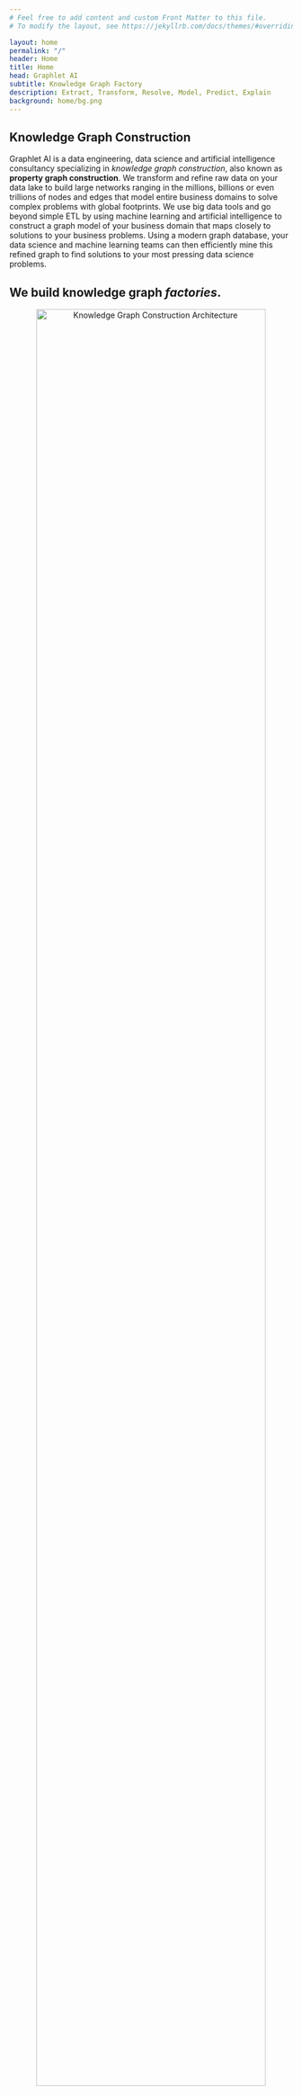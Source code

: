 ```yaml
---
# Feel free to add content and custom Front Matter to this file.
# To modify the layout, see https://jekyllrb.com/docs/themes/#overriding-theme-defaults

layout: home
permalink: "/"
header: Home
title: Home
head: Graphlet AI
subtitle: Knowledge Graph Factory
description: Extract, Transform, Resolve, Model, Predict, Explain
background: home/bg.png
---
```


<div class="introduction">
    <h2 id="introduction">Knowledge Graph Construction</h2>
    <div>
        <div>
        </div>
        <div class="home-highlight">
            Graphlet AI is a data engineering, data science and artificial intelligence consultancy specializing in <i>knowledge graph construction</i>, also known as <b>property graph construction</b>. We transform and refine raw data on your data lake to build large networks ranging in the millions, billions or even trillions of nodes and edges that model entire business domains to solve complex problems with global footprints. We use big data tools and go beyond simple ETL by using machine learning and artificial intelligence to construct a graph model of your business domain that maps closely to solutions to your business problems. Using a modern graph database, your data science and machine learning teams can then efficiently mine this refined graph to find solutions to your most pressing data science problems.
        </div>
    </div>
</div>
<div class="problem-definition">
    <div>
        <h2 id="problem-definition">We build knowledge graph <i>factories</i>.</h2>
        <div>
            <center>
                <img style="width: 90%;" alt="Knowledge Graph Construction Architecture" src="assets/slides/KG-Factory-System-Architecture-Diagram.jpg" />
            </center>
        </div>
        <h2 id="problem-definition">We build property graphs in 3 steps.
</h2>
        <div style="margin-bottom: 5%;">1) Transform myriad datasets into a common ontology. This means we Extract, Transform, Load (ETL) [or ELT] multiple, large and small datasets from different sources with different formats into a common property graph schema using tools like Python, PySpark, Databricks or Snowflake. How much ETL varies by industry from minimal with cybersecurity applications to simplified graph model with fewer makes it easy to access, query, analyze and model in a graph database such as Neo4j, TigerGraph or Neptune.</div>
    </div>
    <div style="margin-top: -3%;" >
    </div>
    <div class="problem-definition">
        <h2 id="problem-definition">Why should I build a knowledge graph for my business?</h2>
        I'll let you in on a secret that is driving the popularity of enterprise knowledge graphs, property graphs, graph databases and Graph Neural Networks (GNNs): MOST DATA IS GRAPH DATA. To compose a single table to get the corresponding vectors, matrices and tensors we load into GPUs to drive machine learning algorithms, several tables have usually been combined [squashed] into one table. There's a problem with this... it is a lossy process. We threw away the relationships. Graph neural networks are able to learn better to build more powerful models because they have a greater potential by matching the structure of the data’s entities and their relationships.
    </div>
    <div class="problem-definition">
        <h2 id="problem-definition">What’s the real story with Graph Neural Networks (GNNs)?</h2>
        I'll let you in on a secret that is driving the popularity of enterprise knowledge graphs, property graphs, graph databases and Graph Neural Networks (GNNs): MOST DATA IS GRAPH DATA. To compose a single table to get the corresponding vectors, matrices and tensors we load into GPUs to drive machine learning algorithms, several tables have usually been combined [squashed] into one table. There's a problem with this... it is a lossy process. We threw away the relationships. Graph neural networks are able to learn better to build more powerful models because they have a greater potential by matching the structure of the data’s entities and their relationships.
    </div>
    <!--<div class="problem-definition">
        <h2 id="problem-definition">Course Description</h2>
        In this course, we will take the skills you've developed in working with data tables and DataFrames and extend them to cover graphs, networks, knowledge graphs, property graphs and graph databases. We will work with different types of graphs from across problem domains. This includes natural networks like social networks, collaboration networks or communications networks as well as structural networks like the plan of a Python program or the 3D mesh of a model of a 3-dimensional scene.
    </div>-->
    <div>
        <center>
            <img style="width: 900px;" alt="GNN Problem Types" src="assets/home/different_types_of_networks.png">
        </center>
    </div>
    
    <!--<div>
        We will introduce common Python and R tools for graph analytics and graph machine learning as well as the most popular graph databases. We will focus on property graphs but will also compare them with RDF / triple stores using SPARQL. We will cover the core methods from social network analysis and network science that will guide your informed-intuition in doing graph machine learning. We will build a knowledge graph using natural language processing (NLP), combine its duplicate nodes using deep networks for entity resolution and mine the resulting graph for patterns. Finally, we will build a full-stack graph ML application that shows network visualizations of explainable GNNs for chemical engineering.
        You will graduate from the course able to work with graphs as you now work with tables and DataFrames.
    </div>
    <div>
        <h2 id="problem-definition">How long is this course?</h2>
        The course is spread over five half-days. The order of topics is:
        <div>
            <li>
                <ul>Day 0 - Before class, Platform Setup of the Docker, notebook Github software for the course.</ul>
                <ul>Day 1 - Theory and use cases</ul>
                <ul>Day 2 - Quantitative networks: social network analysis and network science</ul>
                <ul>Day 3 - Building, refining and serving a knowledge graph from end-to-end</ul>
                <ul>Day 4 - Graph machine learning from traditional graph ML to graph neural networks (GNNs)</ul>
                <ul>Day 5 - Full-stack graph ML applications</ul>
            </li>
        </div>
    </div>
    <div>Students begin Day 0 setup before the course and we debug by email. At the start of Day 1 we will verify everything works for all students.</div>
    <div>
        <h2 id="problem-definition">Who should attend this course?</h2>
        This course is for data scientists and machine learning engineers who want to extend their work with data tables and DataFrames to datasets with a relational or graph structure - entities (nodes/vertices) and their connections (edges/links).
    </div>
    <div>
        <center>
            <br /><img style="width: 900px;" alt="GNN Problem Types" src="assets/home/types_of_graph.png">
        </center>
    </div>
    <br />
    <div>
        Beginning with a grounding in theory and real-world use cases, we will build knowledge graphs using natural language processing (NLP), analyze networks using graph analytics and extract the full potential of relational structures in data by automating business procsses using graph machine learning including graph kernels, embeddings and graph neural networks (GNNs). When the course is completed, you will be able to incorporate graph machine learning in your daily work to build more powerful models and systems.
    </div>-->
    <div>
        <h2 id="problem-definition">I use a certain tool or platform. Can you help me?</h2>
        We can build knowledge graphs for any platform, but here are a few tools that are more up our alley to create business value using graphs and networks:
        <li>
            <ul>Python tools like <a href="https://pandas.pydata.org/">Pandas</a> and <a href="https://networkx.org/">NetworkX</a>, <a href="https://graph-tool.skewed.de/">graph-tool</a>, <a href="https://networkit.github.io/">NetworKit</a> or <a href="https://www.graphifi.com/easygraph">EasyGraph</a></ul>
            <ul><a href="https://www.r-project.org/">R</a> tools like <a href="https://igraph.org/">iGraph</a>, <a href="https://tidygraph.data-imaginist.com/">tidygraph</a> and <a href="https://ggraph.data-imaginist.com/">ggraph</a></ul>
            <ul>Big data tools like <a href="https://spark.apache.org/docs/latest/api/python/">PySpark</a>, <a href="https://www.databricks.com/">Databricks</a>, <a href="https://www.dask.org/">Dask</a>, <a href="https://www.snowflake.com/en/">Snowflake</a>  or <a href="https://graphframes.github.io/graphframes/docs/_site/index.html">GraphFrames</a></ul>
            <ul>GPU-accelerated compute tools like RAPIDS <a href="https://github.com/rapidsai/cugraph">cuGraph</a></ul>
            <ul>Property graph databases like <a href="https://neo4j.com/">Neo4j</a>, <a href="https://www.tigergraph.com/">TigerGraph</a>, <a href="https://www.oracle.com/">Oracle Graph Studio</a> or Oracle Graph Studio</ul>
            <ul>Enterprise knowledge graphs that use RDF Triple Stores / SPARQL like <a href="https://www.stardog.com/">StarDog</a> or <a href="https://www.ontotext.com/">Ontotext</a></ul>
            <ul>Large knowledge bases like <a href="https://query.wikidata.org/">WikiData Query Service</a></ul>
            <ul><a href="https://jupyter.org/">Jupyter</a>, <a href="https://www.databricks.com/">Databricks</a> and <a href="https://www.snowflake.com/en/">Snowflake</a> Notebooks</ul>
            <ul>Natural Language Processing (NLP) users of tools such as <a href="https://spacy.io/">spaCy</a>, <a href="https://github.com/flairNLP/flair">FlairNLP</a>, <a href="https://blinkforhome.com/">BLINK</a>, <a href="https://radimrehurek.com/gensim/">Gensim</a> or <a href="https://www.nltk.org/">NLTK</a></ul>
            <ul>Network visualization tools like <a href="https://gephi.org/">Gephi</a>, <a href="https://www.graphistry.com/">Graphistry</a> or <a href="https://cambridge-intelligence.com/keylines/">Cambridge Intelligence Keylines</a> / <a href="https://cambridge-intelligence.com/regraph/">ReGraph</a></ul>
        </li>
    </div>
    <!--<div>
        <h2 id="problem-definition">What will students learn?</h2>
        Students will go from a working knowledge of data science and machine learning with data tables to a working knowledge of data science and machine learning for graphs to build real world applications. It is not enough to teach students graph neural networks (GNNs) - they need to work their way up from graph theory to GNNs using common Python tools in design patterns based on real world use cases.
        Students will learn to:
        <li>
            <ul>Build and extend knowledge graphs using natural language processing (NLP) named entity recognition (NER), information extraction and entity linking</ul>
            <ul>Describe social networks using social network analysis (SNA)</ul>
            <ul>Describe and analyze any network using network science</ul>
            <ul>Perform graph analytics on both property graph and RDF triple store / SPARQL databases</ul>
            <ul>Find significant patterns in real world networks</ul>
            <ul>Build predictive systems using traditional ML</ul>
            <ul>Replace manual feature engineering with graph embeddings</ul>
            <ul>Solve a range of problems using graph neural networks</ul>
            <ul>Build a full stack app for visualizing explainable GNN models</ul>
        </li>
    </div>-->
    <div>
        <h2 id="problem-definition">Principal Consultant</h2>
        My name is Russell Jurney. I work at the intersection of big data, large networks - property graphs or knowledge graphs, representation learning with Graph Neural Networks (GNNs), Natural Language Processing (NLP) and Understanding (NLU), model explainability using network visualization and vector search for information retrieval.
        I am a startup product and engineering executive focused on building products driven by billion node+ networks. I have worked at cool places like Ning, LinkedIn and Hortonworks. I co-founded Deep Discovery to use networks, GNNs and visualizations to build an explainable risk score for KYC / AML.

        I am a four-time O'Reilly author with 120 citations on Google Scholar for being the first to write about “agile data science” - agile development as applied to data science and machine learning. I am an applied researcher and product manager with 17 years of experience building and shipping data-driven products.
        I am currently fascinated by knowledge graph / property graph construction, graph representation learning, graph neural networks (GNNs), NLP/NLU techniques such as information extraction, named entity resolution (NER), coreference resolution, fact extraction, and entity linking. I do network science and machine learning - so I get stuff done :)
        Check out my network science portfolio, my blog and my O’Reilly Radar posts.
    </div>
    <!--<div>
        <h2 id="problem-definition">Course Outline</h2>
        The course is divided into two sections: theory and practice.
        The theory portion introduces theoretical models for the course’s content along with real-world examples from science and industry of their use. If you don’t know the basis and relevance of a technique - why learn it?
        The practice portion works through the everyday work of implementing the topics covered in the first day using the most popular, effective tools for graph processing, graph databases and graph machine learning. We focus on Python but do a little R.
    </div>
    <div>
        <h2 id="problem-definition">Theory: Graphs, SNA, Network Science, Graph ML, GNNs</h2>
        We start with a review of graph theory and present simple, intuitive, visual and mathematical explanations of topics such as graph data models, social network analysis (SNA), network science, graph analytics, pattern machine and traditional and GNN machine learning methods. We also introduce knowledge graph construction using natural language processing.
        <li>
            <ul>Graph theory - what is a graph? Examples of networks? Heterogeneous networks can model anything!</ul>
            <ul>Data models - property graphs (yaaah!) vs RDF triple stores + SPARQL</ul>
            <ul>Social network analysis (SNA) - social science (yaaah!)</ul>
            <ul>Network science - techniques that span fields and applications</ul>
            <ul>Natural Language Processing (NLP) for knowledge graph construction</ul>
            <ul>Entity resolution - merging duplicate nodes and splitting erroneous combinations</ul>
            <ul></ul>
            <ul></ul>
            <ul></ul>
        </li>
    </div>-->
</div>